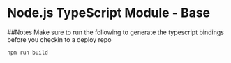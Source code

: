 # Node.js TypeScript Module - Base

##Notes
Make sure to run the following to generate the typescript bindings before you checkin to a deploy repo

```bash
npm run build
```
